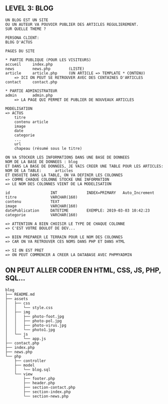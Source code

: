 ## LEVEL 3: BLOG


    UN BLOG EST UN SITE 
    OU UN AUTEUR VA POUVOIR PUBLIER DES ARTICLES REGULIEREMENT.
    SUR QUELLE THEME ?

    PERSONA CLIENT:
    BLOG D'ACTUS

    PAGES DU SITE

    * PARTIE PUBLIQUE (POUR LES VISITEURS)
    accueil     index.php
    news        news.php        (LISTE)
    article     article.php     (UN ARTICLE => TEMPLATE * CONTENU)
        => ICI ON PEUT SE RETROUVER AVEC DES CENTAINES D'ARTICLES
    contact     contact.php

    * PARTIE ADMINISTRATEUR
    admin       admin.php
        => LA PAGE QUI PERMET DE PUBLIER DE NOUVEAUX ARTICLES

    MODELISATION
    => ACTUS
        titre
        contenu article
        image
        date
        categorie
        ...
        url
        chapeau (résumé sous le titre)

    ON VA STOCKER LES INFORMATIONS DANS UNE BASE DE DONNEES
    NOM DE LA BASE DE DONNEES : blog
    ET DANS LA BASE DE DONNEES, JE VAIS CREER UNE TABLE POUR LES ARTICLES: 
    NOM DE LA TABLE:      articles
    ET ENSUITE DANS LA TABLE, ON VA DEFINIR LES COLONNES
    => COMME CHAQUE COLONNE STOCKE UNE INFORMATION
    => LE NOM DES COLONNES VIENT DE LA MODELISATION

    id                  INT             INDEX=PRIMARY   Auto_Increment
    titre               VARCHAR(160)
    contenu             TEXT
    image               VARCHAR(160)
    datePublication     DATETIME        EXEMPLE: 2019-03-03 10:42:23
    categorie           VARCHAR(160)

    => ATTENTION A BIEN CHOISIR LE TYPE DE CHAQUE COLONNE
    => C'EST VOTRE BOULOT DE DEV...

    => BIEN PREPARER LE TERRAIN POUR LE NOM DES COLONNES
    => CAR ON VA RETROUVER CES NOMS DANS PHP ET DANS HTML

    => SI ON EST PRET
    => ON PEUT COMMENCER A CREER LA DATABASE AVEC PHPMYADMIN


## ON PEUT ALLER CODER EN HTML, CSS, JS, PHP, SQL...


    blog
    ├── README.md
    ├── assets
    │   ├── css
    │   │   └── style.css      
    │   ├── img
    │   │   ├── photo-foot.jpg 
    │   │   ├── photo-pol.jpg  
    │   │   ├── photo-virus.jpg
    │   │   └── photo1.jpg
    │   └── js
    │       └── app.js
    ├── contact.php
    ├── index.php
    ├── news.php
    └── php
        ├── controller
        ├── model
        │   └── blog.sql
        └── view
            ├── footer.php
            ├── header.php
            ├── section-contact.php
            ├── section-index.php
            └── section-news.php






